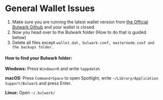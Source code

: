 # General Wallet Issues

1. Make sure you are running the latest wallet version from  [the Official Bulwark Github](https://github.com/bulwark-crypto/Bulwark/releases)  and your wallet is closed.
2. Now you head over to the Bulwark folder (How to do that is guided below)
3. Delete all files except `wallet.dat, bulwark.conf, masternode.conf and the backups folder.`

#### How to find your Bulwark folder:

**Windows:** Press `Windows+R` and write `%appdata%`

**macOS:** Press `Command+Space` to open Spotlight, write  `~/Library/Application Support/Bulwark` and press Enter.

**Linux:** Open `~/.bulwark/`

